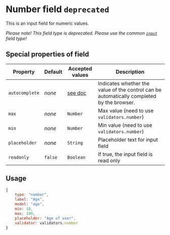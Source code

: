 # Number field `deprecated`
This is an input field for numeric values.

_Please note! This field type is deprecated. Please use the common [`input`](input.md) field type!_

## Special properties of field

Property      | Default  | Accepted values | Description
------------- | -------- | --------------- | ----------- 
`autocomplete` | _none_   | [see doc](https://html.spec.whatwg.org/multipage/forms.html#autofill)        | Indicates whether the value of the control can be automatically completed by the browser.
`max` 		  | _none_   | `Number` 	   | Max value (need to use `validators.number`)
`min` 		  | _none_   | `Number` 	   | Min value (need to use `validators.number`)
`placeholder` | _none_   | `String` 	   | Placeholder text for input field
`readonly`    | `false`  | `Boolean` 	   | If true, the input field is read only

## Usage
```js
{
	type: "number",
	label: "Age",
	model: "age",
	min: 18,
	max: 100,
	placeholder: "Age of user",
	validator: validators.number
}
```